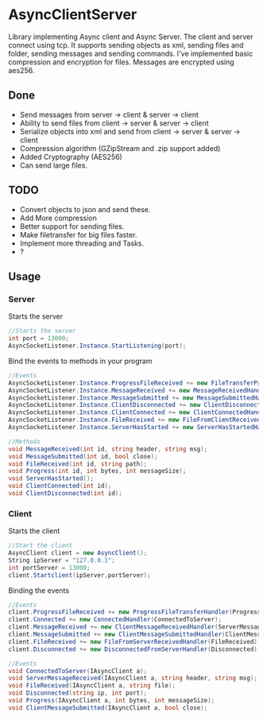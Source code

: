 # AsyncClientServer
Library implementing Async client and Async Server.
The client and server connect using tcp.
It supports sending objects as xml, sending files and folder, sending messages and sending commands.
I've implemented basic compression and encryption for files. Messages are encrypted using aes256.

## Done
- Send messages from server -> client & server -> client
- Ability to send files from client -> server & server -> client
- Serialize objects into xml and send from client -> server & server -> client
- Compression algorithm (GZipStream and .zip support added)
- Added Cryptography (AES256)
- Can send large files.

## TODO
- Convert objects to json and send these.
- Add More compression
- Better support for sending files.
- Make filetransfer for big files faster.
- Implement more threading and Tasks.
- ?

## Usage
### Server

Starts the server
```C#
//Starts the server
int port = 13000;
AsyncSocketListener.Instance.StartListening(port);
```

Bind the events to methods in your program
```C#
//Events
AsyncSocketListener.Instance.ProgressFileReceived += new FileTransferProgressHandler(Progress);
AsyncSocketListener.Instance.MessageReceived += new MessageReceivedHandler(MessageReceived);
AsyncSocketListener.Instance.MessageSubmitted += new MessageSubmittedHandler(MessageSubmitted);
AsyncSocketListener.Instance.ClientDisconnected += new ClientDisconnectedHandler(ClientDisconnected);
AsyncSocketListener.Instance.ClientConnected += new ClientConnectedHandler(ClientConnected);
AsyncSocketListener.Instance.FileReceived += new FileFromClientReceivedHandler(FileReceived);
AsyncSocketListener.Instance.ServerHasStarted += new ServerHasStartedHandler(ServerHasStarted);
```
```C#
//Methods
void MessageReceived(int id, string header, string msg);
void MessageSubmitted(int id, bool close);
void FileReceived(int id, string path);
void Progress(int id, int bytes, int messageSize);
void ServerHasStarted();
void ClientConnected(int id);
void ClientDisconnected(int id);
```

### Client

Starts the client
```C#
//Start the client
AsyncClient client = new AsyncClient();
String ipServer = "127.0.0.1";
int portServer = 13000;
client.Startclient(ipServer,portServer);
```

Binding the events
```C#
//Events
client.ProgressFileReceived += new ProgressFileTransferHandler(Progress);
client.Connected += new ConnectedHandler(ConnectedToServer);
client.MessageReceived += new ClientMessageReceivedHandler(ServerMessageReceived);
client.MessageSubmitted += new ClientMessageSubmittedHandler(ClientMessageSubmitted);
client.FileReceived += new FileFromServerReceivedHandler(FileReceived);
client.Disconnected += new DisconnectedFromServerHandler(Disconnected);
```

```C#
//Events
void ConnectedToServer(IAsyncClient a);
void ServerMessageReceived(IAsyncClient a, string header, string msg);
void FileReceived(IAsyncClient a, string file);
void Disconnected(string ip, int port);
void Progress(IAsyncClient a, int bytes, int messageSize);
void ClientMessageSubmitted(IAsyncClient a, bool close);
```
